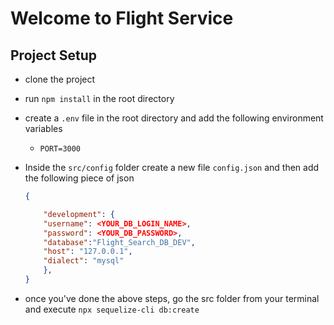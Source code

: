 # Welcome to Flight Service

## Project Setup
- clone the project
- run `npm install` in the root directory
- create a `.env` file in the root directory and add the following environment variables
    - `PORT=3000`
- Inside the `src/config` folder create a new file `config.json` and then add the following piece of json
    ```json
    {

        "development": {
        "username": <YOUR_DB_LOGIN_NAME>,
        "password": <YOUR_DB_PASSWORD>,
        "database":"Flight_Search_DB_DEV",
        "host": "127.0.0.1",
        "dialect": "mysql"
        },
    }

    ```

- once you've done the above steps, go the src folder from your terminal and execute `npx sequelize-cli db:create`